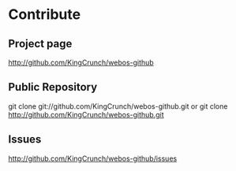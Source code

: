 Contribute
====

Project page
---
http://github.com/KingCrunch/webos-github

Public Repository
---
git clone git://github.com/KingCrunch/webos-github.git
or 
git clone http://github.com/KingCrunch/webos-github.git

Issues
---
http://github.com/KingCrunch/webos-github/issues
